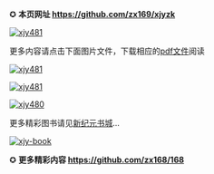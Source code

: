✪ **本页网址 https://github.com/zx169/xjyzk** 

[![xjy481](https://cloud.githubusercontent.com/assets/19661061/16022132/a02b6928-31b6-11e6-947a-beded1d4219d.jpg)](https://d1zsng9cxdrwyc.cloudfront.net/pdf/xjyzk/N483.pdf)

更多内容请点击下面图片文件，下载相应的[pdf文件](https://d1zsng9cxdrwyc.cloudfront.net/pdf/xjyzk/N483.pdf)阅读

[![xjy481](https://cloud.githubusercontent.com/assets/18081243/15790337/58aac754-29c0-11e6-8c94-5a4c49acc897.jpg)](https://d1zsng9cxdrwyc.cloudfront.net/pdf/xjyzk/N482.pdf)

[![xjy481](https://cloud.githubusercontent.com/assets/18081243/15528385/0c0f396e-2233-11e6-9a7a-1bc346c2cf22.jpg)](https://d1zsng9cxdrwyc.cloudfront.net/pdf/xjyzk/N481.pdf)

[![xjy480](https://cloud.githubusercontent.com/assets/18081243/15528390/1222d6da-2233-11e6-983c-a211c39a1351.jpg)](https://d1zsng9cxdrwyc.cloudfront.net/pdf/xjyzk/N480.pdf) 

更多精彩图书请见[新纪元书城](https://d36zp4xmcitilj.cloudfront.net/cn/books/shop?m=https://d36zp4xmcitilj.cloudfront.net&q=234234343244324)...

[![xjy-book](https://cloud.githubusercontent.com/assets/18081243/14840784/d105c716-0c7a-11e6-8687-d9eabda06f17.jpg)](https://d36zp4xmcitilj.cloudfront.net/cn/books/shop?m=https://d36zp4xmcitilj.cloudfront.net&q=234234343244324)

✪ **更多精彩内容 https://github.com/zx168/168**

